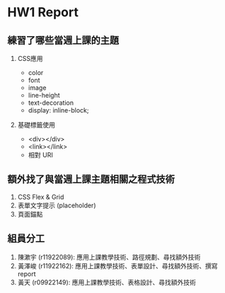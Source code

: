 # HW1 Report

## 練習了哪些當週上課的主題

1. CSS應用

   - color
   - font
   - image
   - line-height
   - text-decoration
   - display: inline-block;

2. 基礎標籤使用

   - \<div>\</div>
   - \<link>\</link>
   - 相對 URI

## 額外找了與當週上課主題相關之程式技術

1. CSS Flex & Grid
2. 表單文字提示 (placeholder)
3. 頁面錨點


## 組員分工

1. 陳漱宇 (r11922089): 應用上課教學技術、路徑規劃、尋找額外技術
2. 黃澤峻 (r11922162): 應用上課教學技術、表單設計、尋找額外技術、撰寫 report
3. 黃天 (r09922149): 應用上課教學技術、表格設計、尋找額外技術
